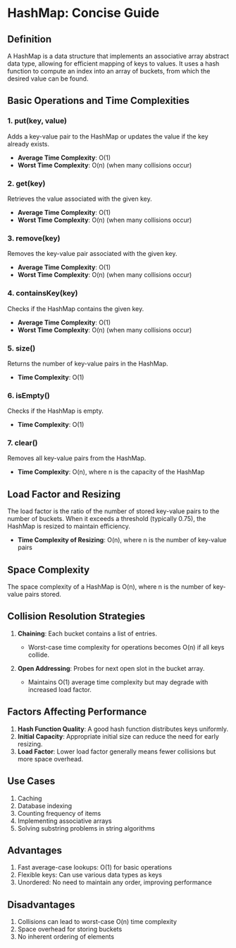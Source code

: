 # HashMap: Concise Guide

## Definition

A HashMap is a data structure that implements an associative array abstract data type, allowing for efficient mapping of keys to values. It uses a hash function to compute an index into an array of buckets, from which the desired value can be found.

## Basic Operations and Time Complexities

### 1. put(key, value)

Adds a key-value pair to the HashMap or updates the value if the key already exists.

- **Average Time Complexity**: O(1)
- **Worst Time Complexity**: O(n) (when many collisions occur)

### 2. get(key)

Retrieves the value associated with the given key.

- **Average Time Complexity**: O(1)
- **Worst Time Complexity**: O(n) (when many collisions occur)

### 3. remove(key)

Removes the key-value pair associated with the given key.

- **Average Time Complexity**: O(1)
- **Worst Time Complexity**: O(n) (when many collisions occur)

### 4. containsKey(key)

Checks if the HashMap contains the given key.

- **Average Time Complexity**: O(1)
- **Worst Time Complexity**: O(n) (when many collisions occur)

### 5. size()

Returns the number of key-value pairs in the HashMap.

- **Time Complexity**: O(1)

### 6. isEmpty()

Checks if the HashMap is empty.

- **Time Complexity**: O(1)

### 7. clear()

Removes all key-value pairs from the HashMap.

- **Time Complexity**: O(n), where n is the capacity of the HashMap

## Load Factor and Resizing

The load factor is the ratio of the number of stored key-value pairs to the number of buckets. When it exceeds a threshold (typically 0.75), the HashMap is resized to maintain efficiency.

- **Time Complexity of Resizing**: O(n), where n is the number of key-value pairs

## Space Complexity

The space complexity of a HashMap is O(n), where n is the number of key-value pairs stored.

## Collision Resolution Strategies

1. **Chaining**: Each bucket contains a list of entries. 
   - Worst-case time complexity for operations becomes O(n) if all keys collide.

2. **Open Addressing**: Probes for next open slot in the bucket array.
   - Maintains O(1) average time complexity but may degrade with increased load factor.

## Factors Affecting Performance

1. **Hash Function Quality**: A good hash function distributes keys uniformly.
2. **Initial Capacity**: Appropriate initial size can reduce the need for early resizing.
3. **Load Factor**: Lower load factor generally means fewer collisions but more space overhead.

## Use Cases

1. Caching
2. Database indexing
3. Counting frequency of items
4. Implementing associative arrays
5. Solving substring problems in string algorithms

## Advantages

1. Fast average-case lookups: O(1) for basic operations
2. Flexible keys: Can use various data types as keys
3. Unordered: No need to maintain any order, improving performance

## Disadvantages

1. Collisions can lead to worst-case O(n) time complexity
2. Space overhead for storing buckets
3. No inherent ordering of elements